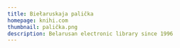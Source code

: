 ```yaml
---
title: Biełaruskaja palička
homepage: knihi.com
thumbnail: palička.png
description: Belarusan electronic library since 1996
---
```

